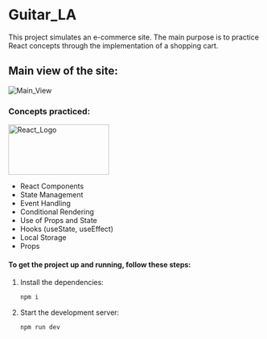# Guitar_LA

This project simulates an e-commerce site. The main purpose is to practice React concepts through the implementation of a shopping cart.

## Main view of the site:

![Main_View](../guitarla/src/assets/scr_main_view.PNG)

### Concepts practiced:

<img src="../guitarla/src/assets/React-Symbol.png" alt="React_Logo" width="200" height="100">

- React Components
- State Management
- Event Handling
- Conditional Rendering
- Use of Props and State
- Hooks (useState, useEffect)
- Local Storage
- Props

#### To get the project up and running, follow these steps:

1. Install the dependencies:

   ```bash
   npm i
   ```

2. Start the development server:
   ```bash
   npm run dev
   ```
